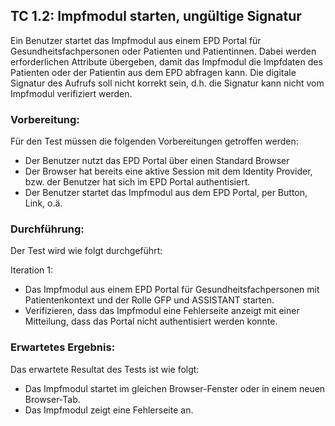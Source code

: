 ## TC 1.2: Impfmodul starten, ungültige Signatur
Ein Benutzer startet das Impfmodul aus einem EPD Portal für Gesundheitsfachpersonen oder Patienten und Patientinnen.  Dabei werden erforderlichen Attribute übergeben, damit das Impfmodul die Impfdaten des Patienten oder der Patientin aus dem EPD abfragen kann.
Die digitale Signatur des Aufrufs soll nicht korrekt sein, d.h. die Signatur kann nicht vom Impfmodul verifiziert werden.

### Vorbereitung:
Für den Test müssen die folgenden Vorbereitungen getroffen werden:
- Der Benutzer nutzt das EPD Portal über einen Standard Browser
- Der Browser hat bereits eine aktive Session mit dem Identity Provider, bzw. der Benutzer hat sich im EPD Portal authentisiert.
- Der Benutzer startet das Impfmodul aus dem EPD Portal, per Button, Link, o.ä.

### Durchführung:

Der Test wird wie folgt durchgeführt:

Iteration 1:
- Das Impfmodul aus einem EPD Portal für Gesundheitsfachpersonen mit Patientenkontext und der Rolle GFP und ASSISTANT starten.
- Verifizieren, dass das Impfmodul eine Fehlerseite anzeigt mit einer Mitteilung, dass das Portal nicht authentisiert werden konnte.

### Erwartetes Ergebnis:
Das erwartete Resultat des Tests ist wie folgt:
- Das Impfmodul startet im gleichen Browser-Fenster oder in einem neuen Browser-Tab.
- Das Impfmodul zeigt eine Fehlerseite an.
